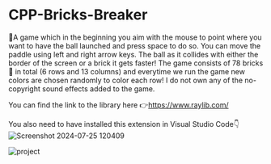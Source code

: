 # CPP-Bricks-Breaker

🚀A game which in the beginning you aim with the mouse to point where you want to have the ball launched and press space to do so.
You can move the paddle using left and right arrow keys. The ball as it collides with either the border of the screen or a brick it gets faster!
The game consists of 78 bricks🧱 in total (6 rows and 13 columns) and everytime we run the game new colors are chosen randomly to color each row!
I do not own any of the no-copyright sound effects added to the game.

You can find the link to the library here 👉https://www.raylib.com/

You also need to have installed this extension in Visual Studio Code👇
![Screenshot 2024-07-25 120409](https://github.com/user-attachments/assets/e067633d-dc1c-4421-ab11-9feae6d8c87a)


![project](https://github.com/user-attachments/assets/66bcd76b-bcb4-46d6-9665-74a1b6dc8ce9)
